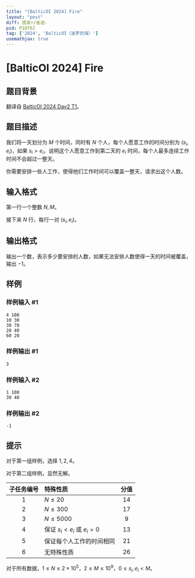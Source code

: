 ```yaml
---
title: "[BalticOI 2024] Fire"
layout: "post"
diff: 提高+/省选-
pid: P10762
tag: ['2024', 'BalticOI（波罗的海）']
usemathjax: true
---
```


# [BalticOI 2024] Fire
## 题目背景

翻译自 [BalticOI 2024 Day2 T1](https://boi2024.lmio.lt/tasks/d2-fire-statement.pdf)。
## 题目描述

我们将一天划分为 $M$ 个时间，同时有 $N$ 个人，每个人愿意工作的时间分别为 $(s_i,e_i)$，如果 $s_i > e_i$，说明这个人愿意工作到第二天的 $e_i$ 时间，每个人最多连续工作时间不会超过一整天。

你需要安排一些人工作，使得他们工作时间可以覆盖一整天，请求出这个人数。
## 输入格式

第一行一个整数 $N,M$。

接下来 $N$ 行，每行一对 $(s_i,e_i)$。
## 输出格式

输出一个数，表示多少要安排的人数，如果无法安排人数使得一天的时间被覆盖，输出 $-1$。
## 样例

### 样例输入 #1
```
4 100
10 30
30 70
20 40
60 20
```
### 样例输出 #1
```
3
```
### 样例输入 #2
```
1 100
30 40
```
### 样例输出 #2
```
-1
```
## 提示

对于第一组样例，选择 $1,2,4$。

对于第二组样例，显然无解。

| 子任务编号 | 特殊性质 | 分值 |
| :-----------: | :----------- | :-----------: |
| $1$ | $N \leq 20$ | $14$ |
| $2$ | $N \leq 300$ | $17$ |
| $3$ | $N \leq 5000$ | $9$ |
| $4$ | 保证 $s_i < e_i$ 或 $e_i = 0$ | $13$ |
| $5$ | 保证每个人工作的时间相同 | $21$ |
| $6$ | 无特殊性质 | $26$ |

对于所有数据，$1 \leq N \leq 2 \times 10^5$，$2 \leq M \leq 10^9$，$0 \leq s_i,e_i < M$。
